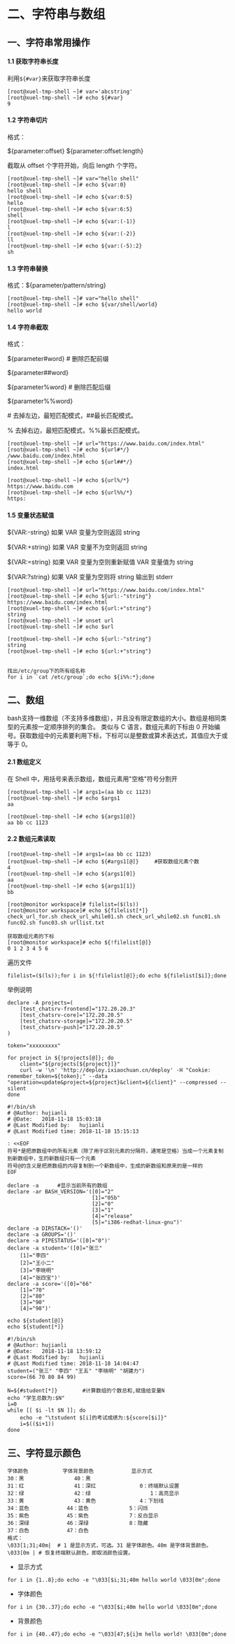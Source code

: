 
# 二、字符串与数组

## 一、字符串常用操作

#### 1.1 获取字符串长度

利用`${#var}`来获取字符串长度

```
[root@xuel-tmp-shell ~]# var='abcstring'
[root@xuel-tmp-shell ~]# echo ${#var}
9
```

#### 1.2 字符串切片

格式：

${parameter:offset}
${parameter:offset:length}

截取从 offset 个字符开始，向后 length 个字符。

```
[root@xuel-tmp-shell ~]# var="hello shell"
[root@xuel-tmp-shell ~]# echo ${var:0}
hello shell
[root@xuel-tmp-shell ~]# echo ${var:0:5}
hello
[root@xuel-tmp-shell ~]# echo ${var:6:5}
shell
[root@xuel-tmp-shell ~]# echo ${var:(-1)}
l
[root@xuel-tmp-shell ~]# echo ${var:(-2)}
ll
[root@xuel-tmp-shell ~]# echo ${var:(-5):2}
sh

```

#### 1.3 字符串替换

格式：${parameter/pattern/string}

```
[root@xuel-tmp-shell ~]# var="hello shell"
[root@xuel-tmp-shell ~]# echo ${var/shell/world}
hello world
```

#### 1.4 字符串截取

格式：

${parameter#word}
\# 删除匹配前缀

${parameter##word}


${parameter%word}
\# 删除匹配后缀

${parameter%%word}

\# 去掉左边，最短匹配模式，##最长匹配模式。

% 去掉右边，最短匹配模式，%%最长匹配模式。

```
[root@xuel-tmp-shell ~]# url="https://www.baidu.com/index.html"
[root@xuel-tmp-shell ~]# echo ${url#*/}
/www.baidu.com/index.html
[root@xuel-tmp-shell ~]# echo ${url##*/}
index.html

[root@xuel-tmp-shell ~]# echo ${url%/*}
https://www.baidu.com
[root@xuel-tmp-shell ~]# echo ${url%%/*}
https:
```

#### 1.5 变量状态赋值

${VAR:-string}	如果 VAR 变量为空则返回 string

${VAR:+string}	如果 VAR 变量不为空则返回 string

${VAR:=string} 如果 VAR 变量为空则重新赋值 VAR 变量值为 string

${VAR:?string} 如果 VAR 变量为空则将 string 输出到 stderr

```
[root@xuel-tmp-shell ~]# url="https://www.baidu.com/index.html"
[root@xuel-tmp-shell ~]# echo ${url:-"string"}
https://www.baidu.com/index.html
[root@xuel-tmp-shell ~]# echo ${url:+"string"}
string
[root@xuel-tmp-shell ~]# unset url
[root@xuel-tmp-shell ~]# echo $url

[root@xuel-tmp-shell ~]# echo ${url:-"string"}
string
[root@xuel-tmp-shell ~]# echo ${url:+"string"}


找出/etc/group下的所有组名称
for i in `cat /etc/group`;do echo ${i%%:*};done

```

## 二、数组

bash支持一维数组（不支持多维数组），并且没有限定数组的大小。数组是相同类型的元素按一定顺序排列的集合。
类似与 C 语言，数组元素的下标由 0 开始编号。获取数组中的元素要利用下标，下标可以是整数或算术表达式，其值应大于或等于 0。

#### 2.1 数组定义

在 Shell 中，用括号来表示数组，数组元素用"空格"符号分割开

```
[root@xuel-tmp-shell ~]# args1=(aa bb cc 1123)
[root@xuel-tmp-shell ~]# echo $args1
aa

[root@xuel-tmp-shell ~]# echo ${args1[@]}
aa bb cc 1123
```

#### 2.2 数组元素读取

```
[root@xuel-tmp-shell ~]# args1=(aa bb cc 1123)
[root@xuel-tmp-shell ~]# echo ${#args1[@]}     #获取数组元素个数
4
[root@xuel-tmp-shell ~]# echo ${args1[0]}
aa
[root@xuel-tmp-shell ~]# echo ${args1[1]}
bb

[root@monitor workspace]# filelist=($(ls))
[root@monitor workspace]# echo ${filelist[*]}
check_url_for.sh check_url_while01.sh check_url_while02.sh func01.sh func02.sh func03.sh urllist.txt

获取数组元素的下标
[root@monitor workspace]# echo ${!filelist[@]}
0 1 2 3 4 5 6
```

遍历文件

```
filelist=($(ls));for i in ${!filelist[@]};do echo ${filelist[$i]};done
```

举例说明
```
declare -A projects=(
    [test_chatsrv-frontend]="172.20.20.3"
    [test_chatsrv-core]="172.20.20.5"
    [test_chatsrv-storage]="172.20.20.5"
    [test_chatsrv-push]="172.20.20.5"
)

token="xxxxxxxxx"

for project in ${!projects[@]}; do
    client="${projects[${project}]}"
    curl -w '\n' 'http://deploy.ixiaochuan.cn/deploy' -H "Cookie: remember_token=${token};" --data "operation=update&project=${project}&client=${client}" --compressed --silent
done
```
```
#!/bin/sh
# @Author: hujianli
# @Date:   2018-11-18 15:03:18
# @Last Modified by:   hujianli
# @Last Modified time: 2018-11-18 15:15:13

: <<EOF
符号*是把原数组中的所有元素（除了用于区别元素的分隔符，通常是空格）当成一个元素复制到新数组中，生的新数组只有一个元素
符号@的含义是把原数组的内容复制到一个新数组中，生成的新数组和原来的是一样的
EOF

declare -a      #显示当前所有的数组
declare -ar BASH_VERSION='([0]="2"
                           [1]="05b"
                           [2]="0"
                           [3]="1"
                           [4]="release"
                           [5]="i386-redhat-linux-gnu")'
declare -a DIRSTACK='()'
declare -a GROUPS='()'
declare -a PIPESTATUS='([0]="0")'
declare -a student='([0]="张三"
    [1]="李四"
    [2]="王小二"
    [3]="李晓明"
    [4]="张四宝")'
declare -a score='([0]="66"
    [1]="70"
    [2]="80"
    [3]="90"
    [4]="98")'

echo ${student[@]}
echo ${student[*]}
```
```
#!/bin/sh
# @Author: hujianli
# @Date:   2018-11-18 13:59:12
# @Last Modified by:   hujianli
# @Last Modified time: 2018-11-18 14:04:47
student=("张三" "李四" "王五" "李晓明" "胡建力")
score=(66 70 80 84 99)

N=${#student[*]}        #计算数组的个数总和,赋值给变量N
echo "学生总数为:$N"
i=0
while [[ $i -lt $N ]]; do
    echo -e "\tstudent $[i]的考试成绩为:${score[$i]}"
    i=$(($i+1))
done
```

## 三、字符显示颜色
```
字体颜色           字体背景颜色            显示方式
30：黑	            40：黑
31：红	            41：深红	           0：终端默认设置
32：绿	            42：绿		           1：高亮显示
33：黄	            43：黄色	           4：下划线
34：蓝色            44：蓝色	           5：闪烁
35：紫色            45：紫色	           7：反白显示
36：深绿            46：深绿	           8：隐藏
37：白色            47：白色
格式：
\033[1;31;40m|	# 1 是显示方式，可选。31 是字体颜色。40m 是字体背景颜色。
\033[0m	| # 恢复终端默认颜色，即取消颜色设置。
```

* 显示方式

```
for i in {1..8};do echo -e "\033[$i;31;40m hello world \033[0m";done
```

* 字体颜色

```
for i in {30..37};do echo -e "\033[$i;40m hello world \033[0m";done
```

* 背景颜色

```
for i in {40..47};do echo -e "\033[47;${i}m hello world! \033[0m";done

```

